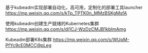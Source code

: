 基于kubeadm实现部署自动化，高可用，定制化的部署工具launcher
https://mp.weixin.qq.com/s/kTp_TPTK0n_MMzBSKgMsfA

使用kubeadm创建生产就绪的Kubernetes集群
https://mp.weixin.qq.com/s/dj1CJ-WzDzCMJB1kbImAmg

Kubeadm部署K8s集群
https://mp.weixin.qq.com/s/WUpM-PfYc9cE0MCCj9pLeg